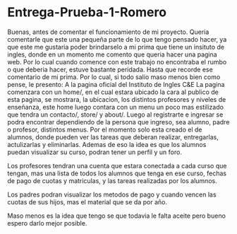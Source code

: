 # Entrega-Prueba-1-Romero

Buenas, antes de comentar el funcionamiento de mi proyecto. Queria comentarle que este una pequeña parte de lo que tengo pensado hacer, ya que este me gustaria poder brindarselo a mi prima que tiene un insituto de ingles, donde en un momento me comento que queria hacer una pagina web. Por lo cual cuando comence con este trabajo no encontraba el rumbo o que deberia hacer, estuve bastante peridada. Hasta que recorde ese comentario de mi prima. Por lo cual, si todo salio maso menos bien como pense, le presento: 
A la pagina oficial del Instituto de Ingles C&E
La pagina comenzara con un home/, en el cual estara ubicado la cara al publico de esta pagina, se mostrara, la ubicacion, los distintos profesores y niveles de enseñanza, este home luego contara con un menu un poco mas estilizado que tendra un contacto/, store/ y about/. 
Luego al registrarte e ingresar se podra encontrar dependiendo de la persona que ingreso, sea alumno, padre o profesor, distintos menus.
Por el momento solo esta creado el de alumnos, donde pueden ver las tareas que deberan realizar, entregarlas, actulizarlas y eliminarlas.
Ademas de eso la idea es que los alumnos puedan visualizar su curso, podran tener un perfil y un foro.

Los profesores tendran una cuenta que estara conectada a cada curso que tengan, mas una lista de todos los alumnos que tenga en ese curso, fechas de pago de cuotas y matriculas, y las tareas realizadas por los alumnos. 

Los padres podran visualizar los metodos de pago y cuando vencen las cuotas de sus hijos, mas el material que se da por año.

Maso menos es la idea que tengo se que todavia le falta aceite pero bueno espero darlo mejor posible.

